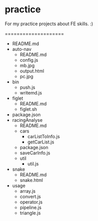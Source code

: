 # practice

For my practice projects about FE skills. :)

====================

- README.md
- auto-nav
    - README.md
    - config.js
    - mb.jpg
    - output.html
    - pc.jpg
- bin
    - push.js
    - writemd.js
- figlet
    - README.md
    - figlet.sh
- package.json
- racingAnalyse
    - README.md
    - cars
        - carListToInfo.js
        - getCarList.js
    - package.json
    - saveCarInfo.js
    - util
        - util.js
- snake
    - README.md
    - snake.html
- usage
    - array.js
    - convert.js
    - operator.js
    - pipeline.js
    - triangle.js